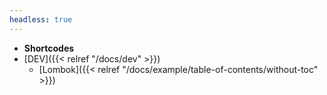 ```yaml
---
headless: true
---
```


- **Shortcodes**
- [DEV]({{< relref "/docs/dev" >}})
    - [Lombok]({{< relref "/docs/example/table-of-contents/without-toc" >}})

<br />
